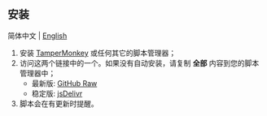 ## 安装

简体中文 | [English](./installation.en.md)

1. 安装 [TamperMonkey](https://www.tampermonkey.net) 或任何其它的脚本管理器；
2. 访问这两个链接中的一个。如果没有自动安装，请复制 __全部__ 内容到您的脚本管理器中；
    - 最新版: [GitHub Raw](https://github.com/extend-luogu/extend-luogu/raw/latest/dist/extend-luogu.min.user.js)
    - 稳定版: [jsDelivr](https://cdn.jsdelivr.net/gh/extend-luogu/extend-luogu@latest/dist/extend-luogu.min.user.js)
3. 脚本会在有更新时提醒。